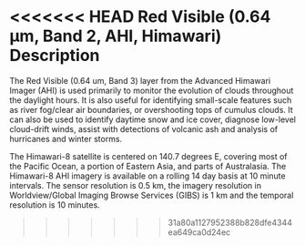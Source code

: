 <<<<<<< HEAD
Red Visible (0.64 µm, Band 2, AHI, Himawari) Description
=======
The Red Visible (0.64 um, Band 3) layer from the Advanced Himawari Imager (AHI) is used primarily to monitor the evolution of clouds throughout the daylight hours. It is also useful for identifying small-scale features such as river fog/clear air boundaries, or overshooting tops of cumulus clouds. It can also be used to identify daytime snow and ice cover, diagnose low-level cloud-drift winds, assist with detections of volcanic ash and analysis of hurricanes and winter storms.  

The Himawari-8 satellite is centered on 140.7 degrees E, covering most of the Pacific Ocean, a portion of Eastern Asia, and parts of Australasia. The Himawari-8 AHI imagery is available on a rolling 14 day basis at 10 minute intervals. The sensor resolution is 0.5 km, the imagery resolution in Worldview/Global Imaging Browse Services (GIBS) is 1 km and the temporal resolution is 10 minutes.
>>>>>>> 31a80a1127952388b828dfe4344ea649ca0d24ec
